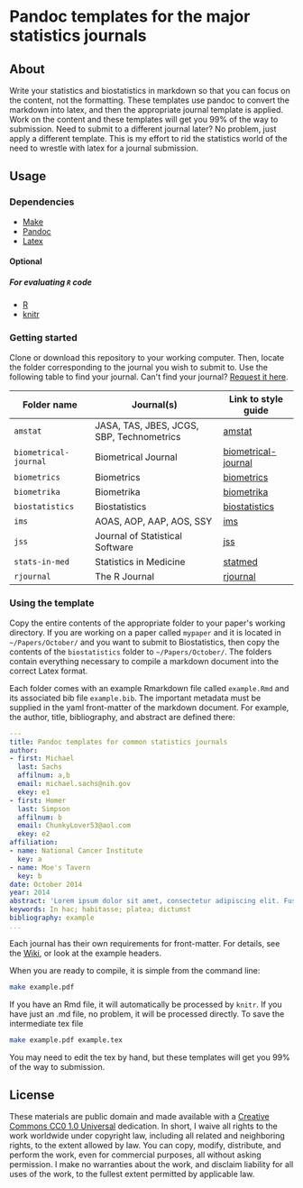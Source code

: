 # Pandoc templates for the major statistics journals

## About
Write your statistics and biostatistics in markdown so that you can focus on the content, not the formatting. These templates use pandoc to convert the markdown into latex, and then the appropriate journal template is applied. Work on the content and these templates will get you 99\% of the way to submission. Need to submit to a different journal later? No problem, just apply a different template. This is my effort to rid the statistics world of the need to wrestle with latex for a journal submission. 

## Usage

### Dependencies

- [Make](http://www.gnu.org/software/make/)
- [Pandoc](http://johnmacfarlane.net/pandoc/)
- [Latex](http://latex-project.org/ftp.html)

#### Optional

##### For evaluating `R` code
- [R](http://cran.us.r-project.org/)
- [knitr](http://yihui.name/knitr/)


### Getting started
Clone or download this repository to your working computer. Then, locate the folder corresponding to the journal you wish to submit to. Use the following table to find your journal. Can't find your journal? [Request it here](https://github.com/sachsmc/pandoc-journal-templates/issues/new). 

Folder name | Journal(s) | Link to style guide
-----------|-------------|----------------
`amstat` | JASA, TAS, JBES, JCGS, SBP, Technometrics | [amstat](http://journals.taylorandfrancis.com/amstat/asa-style-guide/)
`biometrical-journal` | Biometrical Journal | [biometrical-journal](http://onlinelibrary.wiley.com/journal/10.1002/(ISSN)1521-4036/homepage/ForAuthors.html)
`biometrics` | Biometrics | [biometrics](http://www.biometrics.tibs.org/latexdocumentclass.htm)
`biometrika` | Biometrika | [biometrika](http://www.oxfordjournals.org/our_journals/biomet/for_authors/)
`biostatistics` | Biostatistics | [biostatistics](http://www.oxfordjournals.org/our_journals/biosts/for_authors/msprep_submission.html)
`ims` | AOAS, AOP, AAP, AOS, SSY | [ims](http://www.e-publications.org/ims/support/ims-instructions.html)
`jss` | Journal of Statistical Software | [jss](http://www.jstatsoft.org/style)
`stats-in-med` | Statistics in Medicine | [statmed](http://onlinelibrary.wiley.com/journal/10.1002/(ISSN)1097-0258/homepage/ForAuthors.html)
`rjournal` | The R Journal | [rjournal](https://journal.r-project.org/submissions.html)

### Using the template
Copy the entire contents of the appropriate folder to your paper's working directory. If you are working on a paper called `mypaper` and it is located in `~/Papers/October/` and you want to submit to Biostatistics, then copy the contents of the `biostatistics` folder to `~/Papers/October/`. The folders contain everything necessary to compile a markdown document into the correct Latex format. 

Each folder comes with an example Rmarkdown file called `example.Rmd` and its associated bib file `example.bib`. The important metadata must be supplied in the yaml front-matter of the markdown document. For example, the author, title, bibliography, and abstract are defined there: 

```yaml
---
title: Pandoc templates for common statistics journals
author:
- first: Michael 
  last: Sachs
  affilnum: a,b
  email: michael.sachs@nih.gov
  ekey: e1
- first: Homer
  last: Simpson
  affilnum: b
  email: ChunkyLover53@aol.com
  ekey: e2
affiliation:
- name: National Cancer Institute
  key: a
- name: Moe's Tavern
  key: b
date: October 2014
year: 2014
abstract: 'Lorem ipsum dolor sit amet, consectetur adipiscing elit. Fusce non ex metus. Etiam tempor nisl at lorem facilisis, vel malesuada est mollis. Pellentesque nunc lacus, porttitor in mollis quis, pellentesque quis sem. Nunc consequat, elit vel tincidunt tincidunt, urna arcu efficitur turpis, ac mollis turpis velit vitae libero. Aenean mauris lacus, blandit a nulla a, scelerisque lobortis dolor. Etiam viverra, nibh vehicula vehicula congue, nisl dui mattis risus, quis convallis massa nisi quis elit. Maecenas gravida nunc nec dignissim consequat. Fusce scelerisque magna ut odio ullamcorper dapibus. Vivamus et dignissim nunc.'
keywords: In hac; habitasse; platea; dictumst
bibliography: example
...
```

Each journal has their own requirements for front-matter. For details, see the [Wiki](http://github.com/sachsmc/pandoc-journal-templates/wiki), or look at the example headers. 

When you are ready to compile, it is simple from the command line: 

```bash
make example.pdf
```

If you have an Rmd file, it will automatically be processed by `knitr`. If you have just an .md file, no problem, it will be processed directly. To save the intermediate tex file

```bash
make example.pdf example.tex
```

You may need to edit the tex by hand, but these templates will get you 99\% of the way to submission. 

## License
These materials are public domain and made available with a [Creative Commons CC0 1.0 Universal](http://creativecommons.org/publicdomain/zero/1.0/legalcode) dedication. In short, I waive all rights to the work worldwide under copyright law, including all related and neighboring rights, to the extent allowed by law. You can copy, modify, distribute, and perform the work, even for commercial purposes, all without asking permission. I make no warranties about the work, and disclaim liability for all uses of the work, to the fullest extent permitted by applicable law.


